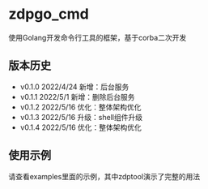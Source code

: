 # zdpgo_cmd
使用Golang开发命令行工具的框架，基于corba二次开发

## 版本历史
- v0.1.0 2022/4/24 新增：后台服务
- v0.1.1 2022/5/1  新增：删除后台服务
- v0.1.2 2022/5/16 优化：整体架构优化
- v0.1.3 2022/5/16 升级：shell组件升级
- v0.1.4 2022/5/16 优化：整体架构优化

## 使用示例
请查看examples里面的示例，其中zdptool演示了完整的用法
